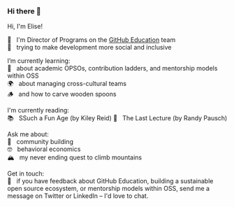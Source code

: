 ### Hi there 👋

Hi, I'm Elise! 

💖 &nbsp;  I'm Director of Programs on the [GitHub Education](https://education.github.com/) team  
🌈 &nbsp;  trying to make development more social and inclusive

I’m currently learning:  
🌱 &nbsp;   about academic OPSOs, contribution ladders, and mentorship models within OSS  
🌍 &nbsp;  about managing cross-cultural teams  
🪵 &nbsp;  and how to carve wooden spoons 

I'm currently reading:  
📚 &nbsp;  SSuch a Fun Age (by Kiley Reid)
🔮 &nbsp;  The Last Lecture (by Randy Pausch) 

Ask me about:  
🪩 &nbsp;  community building  
🤓 &nbsp;  behavioral economics   
🏔️ &nbsp;  my never ending quest to climb mountains


Get in touch:  
💌 &nbsp;  if you have feedback about GitHub Education, building a sustainable open source ecosystem, or mentorship models within OSS, send me a message on Twitter or LinkedIn – I'd love to chat.  
